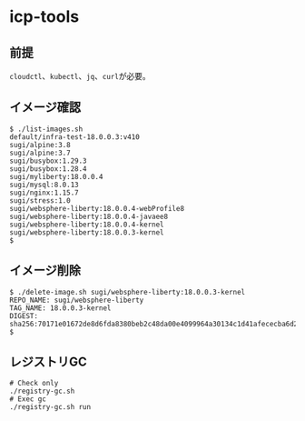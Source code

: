 # icp-tools

## 前提

`cloudctl`、`kubectl`、`jq`、`curl`が必要。

## イメージ確認

```shell
$ ./list-images.sh
default/infra-test-18.0.0.3:v410
sugi/alpine:3.8
sugi/alpine:3.7
sugi/busybox:1.29.3
sugi/busybox:1.28.4
sugi/myliberty:18.0.0.4
sugi/mysql:8.0.13
sugi/nginx:1.15.7
sugi/stress:1.0
sugi/websphere-liberty:18.0.0.4-webProfile8
sugi/websphere-liberty:18.0.0.4-javaee8
sugi/websphere-liberty:18.0.0.4-kernel
sugi/websphere-liberty:18.0.0.3-kernel
$
```

## イメージ削除

```
$ ./delete-image.sh sugi/websphere-liberty:18.0.0.3-kernel
REPO_NAME: sugi/websphere-liberty
TAG_NAME: 18.0.0.3-kernel
DIGEST: sha256:70171e01672de8d6fda8380beb2c48da00e4099964a30134c1d41afececba6d2
$
```

## レジストリGC

```shell
# Check only
./registry-gc.sh
# Exec gc
./registry-gc.sh run
```
